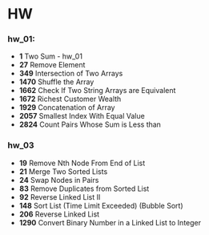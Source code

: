 # HW

### hw_01:
* **1** Two Sum - hw_01
* **27** Remove Element
* **349** Intersection of Two Arrays
* **1470** Shuffle the Array
* **1662**  Check If Two String Arrays are Equivalent
* **1672** Richest Customer Wealth
* **1929** Concatenation of Array
* **2057** Smallest Index With Equal Value
* **2824** Count Pairs Whose Sum is Less than 
### hw_03
* **19** Remove Nth Node From End of List
* **21** Merge Two Sorted Lists
* **24** Swap Nodes in Pairs
* **83** Remove Duplicates from Sorted List
* **92** Reverse Linked List II
* **148** Sort List (Time Limit Exceeded) (Bubble Sort)
* **206** Reverse Linked List
* **1290** Convert Binary Number in a Linked List to Integer